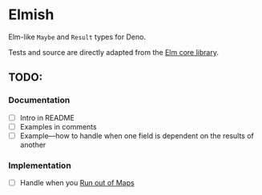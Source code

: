 # Elmish

Elm-like `Maybe` and `Result` types for Deno.

Tests and source are directly adapted from the [Elm core library](https://package.elm-lang.org/packages/elm/core/latest/).


## TODO:
### Documentation
- [ ] Intro in README
- [ ] Examples in comments
- [ ] Example—how to handle when one field is dependent on the results of another

### Implementation
- [ ] Handle when you [Run out of Maps](https://thoughtbot.com/blog/running-out-of-maps)

